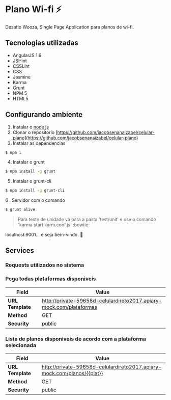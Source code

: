 # Plano Wi-fi   :zap: 

Desafio Wooza, Single Page Application para planos de wi-fi. 

## Tecnologias utilizadas 
* AngularJS 1.6
* JSHint
* CSSLint
* CSS 
* Jasmine 
* Karma
* Grunt
* NPM 5
* HTML5 

## Configurando ambiente 

1. Instalar o [node js](http://nodejs.org/)  
2. Clonar o repositorio [https://github.com/jacobsenanaizabel/celular-plano](https://github.com/jacobsenanaizabel/celular-plano)
3. Instalar as dependencias 
```bash
$ npm i 
```
4. Instalar o grunt 

```bash
$ npm install -g grunt
```
5. Instalar o grunt-cli 
```bash
$ npm install -g grunt-cli
```
6 . Servidor com o comando 
```bash
$ grunt alive 
```

> Para teste de unidade vá para a pasta 'test/unit' e use o comando 'karma start  karm.conf.js' :bowtie:

localhost:9001... e seja bem-vindo. 🎉


## Services
### Requests utilizados no sistema 

### Pega todas plataformas disponiveis 

| Field            | Value                                                                 |
|----------------- |-----------------------------------------------------------------------|
| **URL Template** | http://private-59658d-celulardireto2017.apiary-mock.com/plataformas   |
| **Method**       | GET                                                                   |
| **Security**     | public                                                                |


### Lista de planos disponiveis de acordo com a plataforma selecionada 

| Field            | Value                                                                 |
|----------------- |-----------------------------------------------------------------------|
| **URL Template** |http://private-59658d-celulardireto2017.apiary-mock.com/planos/{{plat}}|
| **Method**       | GET                                                                   |
| **Security**     | public                                                                |







